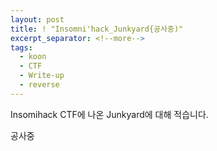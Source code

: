 ```yaml
---
layout: post
title: ! "Insomni'hack_Junkyard{공사중)"
excerpt_separator: <!--more-->
tags:
  - koon
  - CTF
  - Write-up
  - reverse
---
```

Insomihack CTF에 나온 Junkyard에 대해 적습니다.
<!--more-->
공사중
